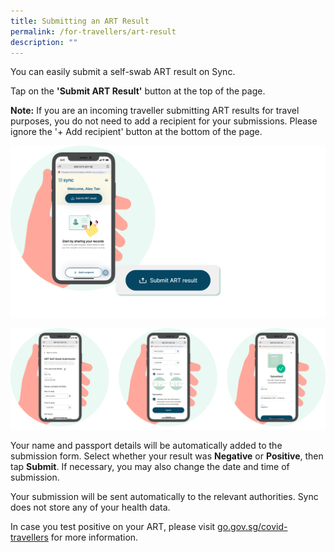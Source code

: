```yaml
---
title: Submitting an ART Result
permalink: /for-travellers/art-result
description: ""
---
```

You can easily submit a self-swab ART result on Sync. 

Tap on the **'Submit ART Result'** button at the top of the page.

**Note:** If you are an incoming traveller submitting ART results for travel purposes, you do not need to add a recipient for your submissions. Please ignore the '+ Add recipient' button at the bottom of the page. 

![](/images/ART%20result1_updated.svg)

![](/images/ART%20result2_updated.svg)

Your name and passport details will be automatically added to the submission form. Select whether your result was **Negative** or **Positive**, then tap **Submit**. If necessary, you may also change the date and time of submission.

Your submission will be sent automatically to the relevant authorities. Sync does not store any of your health data.

In case you test positive on your ART, please visit [go.gov.sg/covid-travellers](https://go.gov.sg/covid-travellers) for more information.